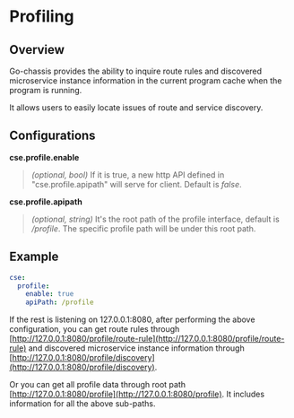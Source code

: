# Profiling
## Overview

Go-chassis provides the ability to inquire route rules and discovered microservice instance information in the current program cache when the program is running.

It allows users to easily locate issues of route and service discovery.

## Configurations

**cse.profile.enable**
> *(optional, bool)* If it is true, 
a new http API defined in "cse.profile.apipath" will serve for client.
Default is *false*.

**cse.profile.apipath**
> *(optional, string)* It's the root path of the profile interface,
default is */profile*.
The specific profile path will be under this root path.


## Example

```yaml
cse:
  profile:
    enable: true
    apiPath: /profile
```

If the rest is listening on 127.0.0.1:8080, after performing the above configuration,
you can get route rules through [http://127.0.0.1:8080/profile/route-rule](http://127.0.0.1:8080/profile/route-rule) and
discovered microservice instance information through [http://127.0.0.1:8080/profile/discovery](http://127.0.0.1:8080/profile/discovery).

Or you can get all profile data through root path [http://127.0.0.1:8080/profile](http://127.0.0.1:8080/profile).
It includes information for all the above sub-paths.


